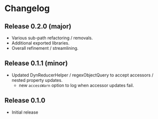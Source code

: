 # Changelog
## Release 0.2.0 (major)
- Various sub-path refactoring / removals.
- Additional exported libraries.
- Overall refinement / streamlining.

## Release 0.1.1 (minor)
- Updated DynReducerHelper / regexObjectQuery to accept accessors / nested property updates.
  - new `accessWarn` option to log when accessor updates fail.

## Release 0.1.0
- Initial release
